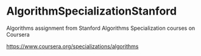 # AlgorithmSpecializationStanford
Algorithms assignment from Stanford Algorithms Specialization courses on Coursera

https://www.coursera.org/specializations/algorithms
